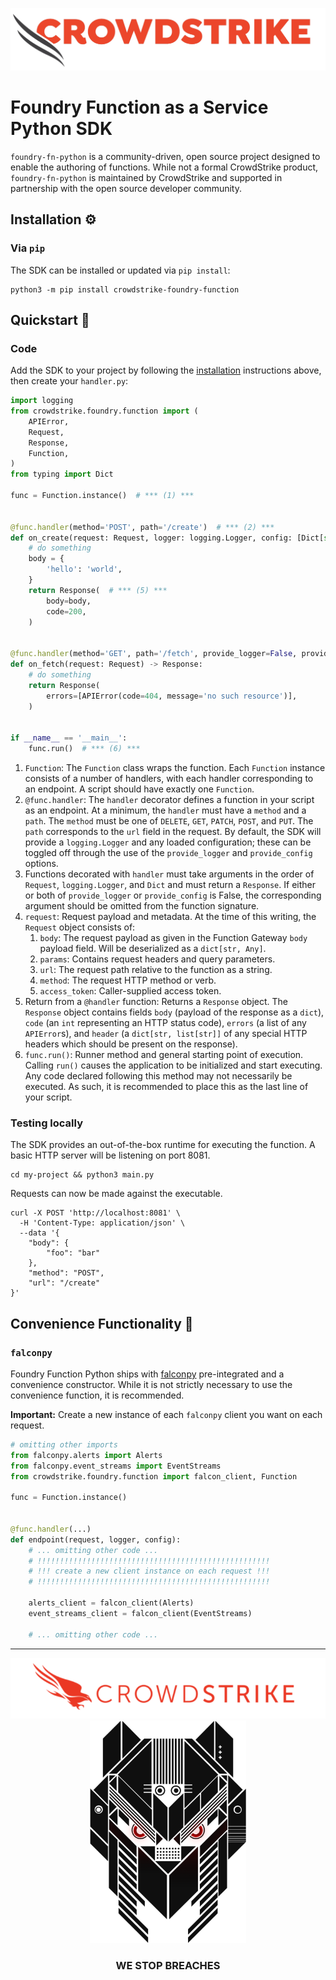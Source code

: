 ![CrowdStrike Falcon](https://raw.githubusercontent.com/CrowdStrike/foundry-fn-python/main/docs/asset/cs-logo.png)

# Foundry Function as a Service Python SDK

`foundry-fn-python` is a community-driven, open source project designed to enable the authoring of functions.
While not a formal CrowdStrike product, `foundry-fn-python` is maintained by CrowdStrike and supported in partnership
with the open source developer community.

## Installation ⚙️

### Via `pip`

The SDK can be installed or updated via `pip install`:

```shell
python3 -m pip install crowdstrike-foundry-function
```

## Quickstart 💫

### Code

Add the SDK to your project by following the [installation](#installation) instructions above,
then create your `handler.py`:

```python
import logging
from crowdstrike.foundry.function import (
    APIError,
    Request,
    Response,
    Function,
)
from typing import Dict

func = Function.instance()  # *** (1) ***


@func.handler(method='POST', path='/create')  # *** (2) ***
def on_create(request: Request, logger: logging.Logger, config: [Dict[str, any], None]) -> Response:  # *** (3), (4) ***
    # do something
    body = {
        'hello': 'world',
    }
    return Response(  # *** (5) ***
        body=body,
        code=200,
    )


@func.handler(method='GET', path='/fetch', provide_logger=False, provide_config=False)
def on_fetch(request: Request) -> Response:
    # do something
    return Response(
        errors=[APIError(code=404, message='no such resource')],
    )


if __name__ == '__main__':
    func.run()  # *** (6) ***
```

1. `Function`: The `Function` class wraps the function.
   Each `Function` instance consists of a number of handlers, with each handler corresponding to an endpoint.
   A script should have exactly one `Function`.
2. `@func.handler`: The `handler` decorator defines a function in your script as an endpoint.
   At a minimum, the `handler` must have a `method` and a `path`.
   The `method` must be one of `DELETE`, `GET`, `PATCH`, `POST`, and `PUT`.
   The `path` corresponds to the `url` field in the request.
   By default, the SDK will provide a `logging.Logger` and any loaded configuration;
   these can be toggled off through the use of the `provide_logger` and `provide_config` options.
3. Functions decorated with `handler` must take arguments in the order of `Request`, `logging.Logger`, and `Dict`
   and must return a `Response`. If either or both of `provide_logger` or `provide_config` is False, the corresponding
   argument should be omitted from the function signature.
4. `request`: Request payload and metadata. At the time of this writing, the `Request` object consists of:
    1. `body`: The request payload as given in the Function Gateway `body` payload field. Will be deserialized as
       a `dict[str, Any]`.
    2. `params`: Contains request headers and query parameters.
    3. `url`: The request path relative to the function as a string.
    4. `method`: The request HTTP method or verb.
    5. `access_token`: Caller-supplied access token.
5. Return from a `@handler` function: Returns a `Response` object.
   The `Response` object contains fields `body` (payload of the response as a `dict`),
   `code` (an `int` representing an HTTP status code),
   `errors` (a list of any `APIError`s), and `header` (a `dict[str, list[str]]` of any special HTTP headers which
   should be present on the response).
6. `func.run()`: Runner method and general starting point of execution.
   Calling `run()` causes the application to be initialized and start executing.
   Any code declared following this method may not necessarily be executed.
   As such, it is recommended to place this as the last line of your script.

### Testing locally

The SDK provides an out-of-the-box runtime for executing the function.
A basic HTTP server will be listening on port 8081.

```shell
cd my-project && python3 main.py
```

Requests can now be made against the executable.

```shell
curl -X POST 'http://localhost:8081' \
  -H 'Content-Type: application/json' \
  --data '{
    "body": {
        "foo": "bar"
    },
    "method": "POST",
    "url": "/create"
}'
```

## Convenience Functionality 🧰

### `falconpy`

Foundry Function Python ships with [falconpy](https://github.com/CrowdStrike/falconpy) pre-integrated and a convenience
constructor.
While it is not strictly necessary to use the convenience function, it is recommended.

**Important:** Create a new instance of each `falconpy` client you want on each request.

```python
# omitting other imports
from falconpy.alerts import Alerts
from falconpy.event_streams import EventStreams
from crowdstrike.foundry.function import falcon_client, Function

func = Function.instance()


@func.handler(...)
def endpoint(request, logger, config):
    # ... omitting other code ...
    # !!!!!!!!!!!!!!!!!!!!!!!!!!!!!!!!!!!!!!!!!!!!!!!!!!!!
    # !!! create a new client instance on each request !!!
    # !!!!!!!!!!!!!!!!!!!!!!!!!!!!!!!!!!!!!!!!!!!!!!!!!!!!

    alerts_client = falcon_client(Alerts)
    event_streams_client = falcon_client(EventStreams)

    # ... omitting other code ...
```

---


<p align="center"><img src="https://raw.githubusercontent.com/CrowdStrike/foundry-fn-python/main/docs/asset/cs-logo-footer.png"><BR/><img width="250px" src="https://raw.githubusercontent.com/CrowdStrike/foundry-fn-python/main/docs/asset/adversary-red-eyes.png"></P>
<h3><P align="center">WE STOP BREACHES</P></h3>
